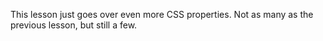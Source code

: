 This lesson just goes over even more CSS properties. Not as many as the previous lesson, but still a few.